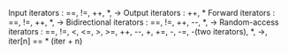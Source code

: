 Input iterators : ==, !=, ++, *, ->
Output iterators : ++, *
Forward iterators : ==, !=, ++, *, ->
Bidirectional iterators : ==, !=, ++, --, *, ->
Random-access iterators : ==, !=, <, <=, >, >=, ++, --, +, +=, -, -=, -(two iterators), *, ->, iter[n] == * (iter + n)
